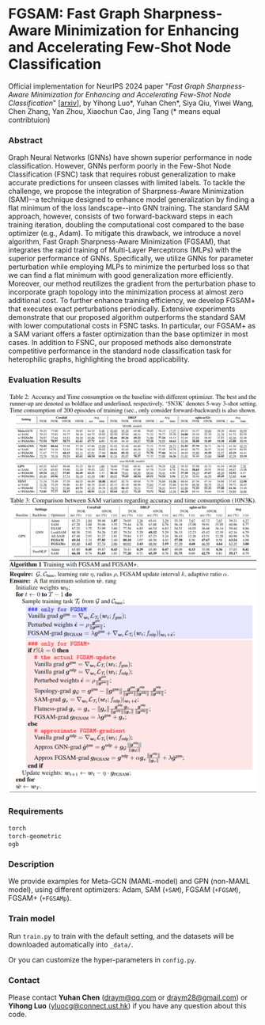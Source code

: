 # FGSAM: Fast Graph Sharpness-Aware Minimization for Enhancing and Accelerating Few-Shot Node Classification

Official implementation for NeurIPS 2024 paper "*Fast Graph Sharpness-Aware Minimization for Enhancing and Accelerating Few-Shot Node Classification*" [[arxiv]](https://arxiv.org/abs/2410.16845), by Yihong Luo*, Yuhan Chen*, Siya Qiu, Yiwei Wang, Chen Zhang, Yan Zhou, Xiaochun Cao, Jing Tang (* means equal contribtuion)

### Abstract
Graph Neural Networks (GNNs) have shown superior performance in node classification. However, GNNs perform poorly in the Few-Shot Node Classification (FSNC) task that requires robust generalization to make accurate predictions for unseen classes with limited labels. To tackle the challenge, we propose the integration of Sharpness-Aware Minimization (SAM)--a technique designed to enhance model generalization by finding a flat minimum of the loss landscape--into GNN training. The standard SAM approach, however, consists of two forward-backward steps in each training iteration, doubling the computational cost compared to the base optimizer (e.g., Adam). To mitigate this drawback, we introduce a novel algorithm, Fast Graph Sharpness-Aware Minimization (FGSAM), that integrates the rapid training of Multi-Layer Perceptrons (MLPs) with the superior performance of GNNs. Specifically, we utilize GNNs for parameter perturbation while employing MLPs to minimize the perturbed loss so that we can find a flat minimum with good generalization more efficiently. Moreover, our method reutilizes the gradient from the perturbation phase to incorporate graph topology into the minimization process at almost zero additional cost. To further enhance training efficiency, we develop FGSAM+ that executes exact perturbations periodically. Extensive experiments demonstrate that our proposed algorithm outperforms the standard SAM with lower computational costs in FSNC tasks. In particular, our FGSAM+ as a SAM variant offers a faster optimization than the base optimizer in most cases. In addition to FSNC, our proposed methods also demonstrate competitive performance in the standard node classification task for heterophilic graphs, highlighting the broad applicability. 

### Evaluation Results

![Result1](_img/result1.png)
![Result2](_img/result2.png)
![Algorithm](_img/algorithm.png)

### Requirements

```
torch
torch-geometric
ogb
```

### Description
We provide examples for Meta-GCN (MAML-model) and GPN (non-MAML model), using different optimizers: Adam, SAM (`+SAM`), FGSAM (`+FGSAM`), FGSAM+ (`+FGSAMp`).

### Train model
Run `train.py` to train with the default setting, and the datasets will be downloaded automatically into `_data/`.

Or you can customize the hyper-parameters in `config.py`.

### Contact
Please contact **Yuhan Chen** (draym@qq.com or draym28@gmail.com) or **Yihong Luo** (yluocg@connect.ust.hk) if you have any question about this code.
